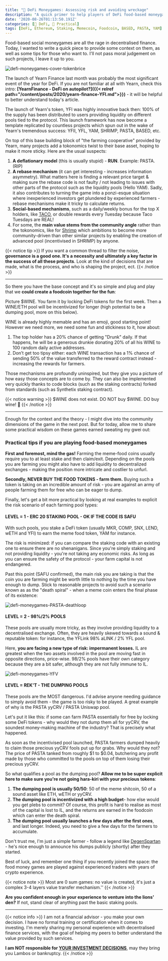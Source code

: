 ```yaml
---
title: "🧭 DeFi Moneygames: Assessing risk and avoiding wreckage"
description: "A quick primer to help players of DeFi food-based moneygames to understand the basic template (go WINE!), assess the risk & save their precious tokens."
date: '2020-08-26T01:13:50.191Z'
categories: [🌌 DeFi, 💸 Practical]
tags: [DeFi, Ethereum, Staking, Memecoin, Foodcoin, BASED, PASTA, YAM]
---
```


Food-based social moneygames are all the rage in decentralised finance. Today, I wanted to write a quick piece to provide some context on them, as well as some tips for those who want to. I'll not pass moral judgement on such projects, I leave it up to you.

![defi-moneygames-cover-tokenbrice](/img/2020/defi-moneygames/cover.png "Welcome! I hope you're hungry.")

The launch of Yearn Finance last month was probably the most significant event of the year for DeFi. If you are not familiar at all with Yearn, check this intro: **[YearnFinance - DeFi on autopilot?]({{< relref path="/content/posts/2020/yearn-finance-YFI.md">}})** - it will be helpful to better understand today's article.

The launch of Yearn's token, YFI was highly innovative back then: 100% of the supply has been distributed to users providing liquidity on different pools tied to the protocol. This launch framework has now become a template replicated by countless projects which spun out in the wake of Yearn's tremendous success: YFII, YFL, YAM, SHRIMP, PASTA, BASED, etc.

On top of this base building block of "the farming cooperative" provided by Yearn, many projects add a tokonomics twist to their base asset, hoping to make it more sticky. Here are the usual suspects:

1. **A deflationary model** (this is usually stupid) - **RUN**. Example: PASTA. (RIP)
2. **A rebase mechanism** (it can get interesting - increases information asymmetry). What matters here is finding a relevant price target & making sure the rebase code is not faulty / not leading to issues with other parts of the protocol such as the liquidity pools (Hello YAM). Sadly, it also contributes to turning the game into a ponzi-esque situation where inexperienced investors get plundered by experienced farmers - rebase mechanisms make it tricky to calculate returns.
3. **Social-based mechanisms**, such as a daily/weekly bonus for the top X holders, like [TACO](https://twitter.com/Taconomics101), or double rewards every Tuesday because Taco Tuesdays are REAL!
4. For some, the **main value stems from the community angle** rather than the tokonomics, like for [Shrimp](http://shrimp.finance/) which ambitions to become more community-driven than other similar projects by enabling the creation of advanced pool (incentivised in SHRIMP) by anyone.

{{< notice tip >}}
If you want a common thread to filter the noise, **governance is a good one. It's a necessity and ultimately a key factor in the success of all these projects**. Look at the kind of decisions that are made, what is the process, and who is shaping the project, ect.
{{< /notice >}}

---

So there you have the base concept and it's so simple and plug and play that we **could create a foodcoin together for the fun**:

Picture $WINE. You farm it by locking DeFi tokens for the first week. Then a WINE/ETH pool will be incentivized for longer (high potential to be a dumping pool, more on this below).

WINE is already highly memable and has an emoji, good starting point! However we need more, we need some fun and stickiness to it, how about:

1. The top holder has a 20% chance of getting "Drunk" daily. If that happens, he will be a generous drunkie donating 20% of all his WINE to 100 random daily active addresses.
2. Don’t get too tipsy either: each WINE transaction has a 1% chance of sending 50% of the value transferred to the reward contract instead - increasing the rewards for farmers.

Those mechanisms are profoundly uninspired, but they give you a picture of how easy those concepts are to come by. They can also be implemented very quickly thanks to code blocks (such as the staking contracts) forked from standards (such as Synthetix staking contract).

{{< notice warning >}}
$WINE does not exist. DO NOT buy $WINE. DO buy wine! 🍷
{{< /notice >}}

---

Enough for the context and the theory - I might dive into the community dimensions of the game in the next post. But for today, allow me to share some practical wisdom on these games earned sweating my gwei out:

### Practical tips if you are playing food-based moneygames

**First and foremost, mind the gas!** Farming the meme-food coins usually require you to at least stake and then claim/exit. Depending on the pools you are farming you might also have to add liquidity to decentralized exchanges - making the position more intricate and costlier to unfurl.

**Secondly, NEVER BUY THE FOOD TOKENS - farm them.** Buying such a token is taking on an incredible amount of risk - you are against an army of people farming them for free who can be eager to dump.

Finally, let's get a bit more practical by looking at real examples to explicit the risk scenario of each farming pool types: 


#### LEVEL = 1 - ERC 20 STAKING POOL - OK IF THE CODE IS SAFU

With such pools, you stake a DeFi token (usually MKR, COMP, SNX, LEND, wETH and YFI) to earn the meme food token, YAM for instance.

The risk is minimized: if you can compare the staking code with an existing one to ensure there are no shenanigans. Since you're simply staking and not providing liquidity - you're not taking any economic risks. As long as you can ensure the safety of the protocol - your farm capital is not endangered.

Past this point (SAFU confirmed), the main risk you are taking is that the coin you are farming might be worth little to nothing by the time you have enough to dump. Stick to reasonable projects to avoid such a scenario known as as the "death spiral" - when a meme coin enters the final phase of its existence:

![defi-moneygames-PASTA-deathloop](/img/2020/defi-moneygames/pasta-deathloop.png "The end of PASTA was quite abrupt.")


#### LEVEL = 2 - 98%/2% POOLS

These pools are usually more tricky, as they involve providing liquidity to a decentralised exchange. Often, they are heavily skewed towards a sound & reputable token: for instance, the YFLink 98% aLINK / 2% YFL pool.

Here, **you are facing a new type of risk: impermanent losses.** IL are greatest when the two assets involved in the pool are moving fast in opposite directions, price-wise. 98/2% pools have their own category because they are a bit safer, although they are not fully immune to IL.

![defi-moneygames-YFV](/img/2020/defi-moneygames/yfv.png "YFV is another moneygame following the 98/2 pool model")

#### LEVEL = REK'T - THE DUMPING POOLS

These pools are the MOST dangerous. I'd advise anyone needing guidance to simply avoid them - the game is too risky to be played. A great example of why is the PASTA yyCRV / PASTA Uniswap pool.

Let's put it like this: if some can farm PASTA essentially for free by locking some DeFi tokens - why would they not dump them all for yyCRV, the soundest money-making machine of the industry? That is precisely what happened. 

As soon as the incentivised pool launched, PASTA farmers dumped heavily to claim those precious yyCRV fools put up for grabs. Why would they not? The price of PASTA tanked from roughly $1 to $0.04, butchering any profit made by those who committed to the pools on top of them losing their precious yyCRV.

So what qualifies a pool as the dumping pool? **Allow me to be super explicit here to make sure you're not going hara-kiri with your precious tokens**:

1. **The dumping pool is usually 50/50**: 50 of the meme shitcoin, 50 of a sound asset like ETH, wETH or yyCRV.
2. **The dumping pool is incentivized with a high budget**- how else would you get plebs to commit? Of course, this profit is hard to realise as most of the capital is lost to IL, and the returns are earned in the foodcoin which can enter the death spiral.
3. **The dumping pool usually launches a few days after the first ones**, and last longer. Indeed, you need to give a few days for the farmers to accumulate.

Don't trust me, I'm just a simple farmer - follow a legend like [DegenSpartan](https://twitter.com/DegenSpartan/status/1296619171984232448?s=20) - he's nice enough to announce his dumps publicly (shortly) after they started.

Best of luck, and remember one thing if you recently joined the space: the food money games are played against experienced traders with years of crypto experience. 

{{< notice note >}}
Most are 0 sum games: no value is created, it's just a complex 3-4 layers value transfer mechanism.''
{{< /notice >}}

**Are you confident enough in your experience to venture into the lions' den?** If not, stand clear of anything past the basic staking pools.

---

{{< notice info >}}
I am not a financial advisor - you make your own decision. I have no formal training or certification when it comes to investing. I'm merely sharing my personal experience with decentralised finance services, with the goal of helping my peers to better understand the value provided by such services.

**I am NOT responsible for <u>YOUR INVESTMENT DECISIONS</u>**, may they bring you Lambos or bankruptcy.
{{< /notice >}}